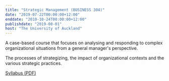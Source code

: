 ```yaml
---
title: "Strategic Management (BUSINESS 304)"
date: "2019-07-22T00:00:00+12:00"
enddate: "2010-10-24T00:00:00+12:00"
publishdate: "2019-08-01"
host: "The University of Auckland"
---
```

A case-based course that focuses on analysing and responding to complex organizational situations from a general manager's perspective. 
<!--more-->

The processes of strategizing, the impact of organizational contexts and the various strategic practices.

[Syllabus (PDF)](/files/teaching/business304-2019-s2.pdf)
